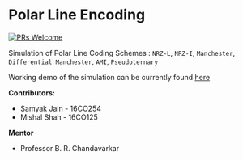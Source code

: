 # Polar Line Encoding
[![PRs Welcome](https://img.shields.io/badge/PRs-welcome-brightgreen.svg?style=flat-square)](http://makeapullrequest.com)

Simulation of Polar Line Coding Schemes : `NRZ-L`, `NRZ-I`, `Manchester`, `Differential Manchester`, `AMI`, `Pseudoternary`

Working demo of the simulation can be currently found [here](https://mishal23.github.io/polar-line-encoding)

**Contributors:**
- Samyak Jain - 16CO254
- Mishal Shah - 16CO125

**Mentor**
- Professor B. R. Chandavarkar
